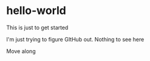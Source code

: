 # hello-world
This is just to get started

I'm just trying to figure GItHub out. Nothing to see here

Move along
